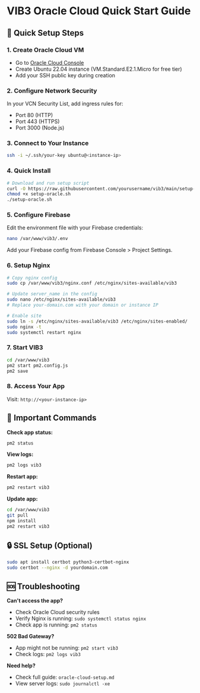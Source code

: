 # VIB3 Oracle Cloud Quick Start Guide

## 🚀 Quick Setup Steps

### 1. Create Oracle Cloud VM
- Go to [Oracle Cloud Console](https://cloud.oracle.com)
- Create Ubuntu 22.04 instance (VM.Standard.E2.1.Micro for free tier)
- Add your SSH public key during creation

### 2. Configure Network Security
In your VCN Security List, add ingress rules for:
- Port 80 (HTTP)
- Port 443 (HTTPS)
- Port 3000 (Node.js)

### 3. Connect to Your Instance
```bash
ssh -i ~/.ssh/your-key ubuntu@<instance-ip>
```

### 4. Quick Install
```bash
# Download and run setup script
curl -O https://raw.githubusercontent.com/yourusername/vib3/main/setup-oracle.sh
chmod +x setup-oracle.sh
./setup-oracle.sh
```

### 5. Configure Firebase
Edit the environment file with your Firebase credentials:
```bash
nano /var/www/vib3/.env
```

Add your Firebase config from Firebase Console > Project Settings.

### 6. Setup Nginx
```bash
# Copy nginx config
sudo cp /var/www/vib3/nginx.conf /etc/nginx/sites-available/vib3

# Update server_name in the config
sudo nano /etc/nginx/sites-available/vib3
# Replace your-domain.com with your domain or instance IP

# Enable site
sudo ln -s /etc/nginx/sites-available/vib3 /etc/nginx/sites-enabled/
sudo nginx -t
sudo systemctl restart nginx
```

### 7. Start VIB3
```bash
cd /var/www/vib3
pm2 start pm2.config.js
pm2 save
```

### 8. Access Your App
Visit: `http://<your-instance-ip>`

## 📝 Important Commands

**Check app status:**
```bash
pm2 status
```

**View logs:**
```bash
pm2 logs vib3
```

**Restart app:**
```bash
pm2 restart vib3
```

**Update app:**
```bash
cd /var/www/vib3
git pull
npm install
pm2 restart vib3
```

## 🔒 SSL Setup (Optional)
```bash
sudo apt install certbot python3-certbot-nginx
sudo certbot --nginx -d yourdomain.com
```

## 🆘 Troubleshooting

**Can't access the app?**
- Check Oracle Cloud security rules
- Verify Nginx is running: `sudo systemctl status nginx`
- Check app is running: `pm2 status`

**502 Bad Gateway?**
- App might not be running: `pm2 start vib3`
- Check logs: `pm2 logs vib3`

**Need help?**
- Check full guide: `oracle-cloud-setup.md`
- View server logs: `sudo journalctl -xe`